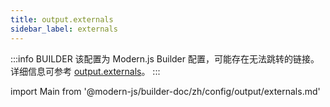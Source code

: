 ```yaml
---
title: output.externals
sidebar_label: externals
---
```


:::info BUILDER
该配置为 Modern.js Builder 配置，可能存在无法跳转的链接。详细信息可参考 [output.externals](https://modernjs.dev/builder/zh/api/config-output.html#output-externals)。
:::

import Main from '@modern-js/builder-doc/zh/config/output/externals.md'

<Main />
